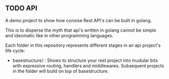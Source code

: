 ## TODO API

A demo project to show how consise Rest API's can be built in golang. 

This is to disperse the myth that api's written in golang cannot be simple and ideomatic like in other programming languages. 

Each folder in this repository represents different stages in an api project's life cycle:
- basestructure/ : Shows to structure your rest project into mudular bits with expressive routing, handlers and middlewares. Subsequent projects in the folder will build on top of basestructure. 
